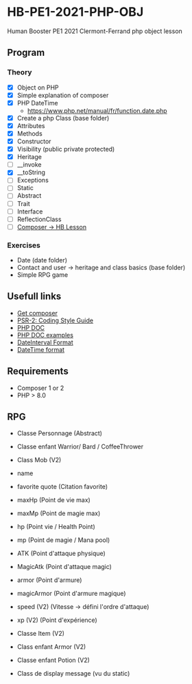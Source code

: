 # HB-PE1-2021-PHP-OBJ
Human Booster PE1 2021 Clermont-Ferrand php object lesson

## Program

### Theory


- [x] Object on PHP
- [x] Simple explanation  of composer
- [x] PHP DateTime
  - https://www.php.net/manual/fr/function.date.php
- [x] Create a php Class (base folder)
- [x] Attributes
- [x] Methods
- [x] Constructor
- [x] Visibility (public private protected)
- [x] Heritage
- [ ] __invoke
- [x] __toString
- [ ] Exceptions
- [ ] Static
- [ ] Abstract
- [ ] Trait
- [ ] Interface
- [ ] ReflectionClass
- [ ] [Composer -> HB Lesson](https://github.com/theau-goncalves/composer-autoloader)

### Exercises
- Date (date folder)
- Contact and user -> heritage and class basics (base folder)
- Simple RPG game

## Usefull links
- [Get composer](https://getcomposer.org/download/)
- [PSR-2: Coding Style Guide](https://www.php-fig.org/psr/psr-2/)
- [PHP DOC](https://docs.phpdoc.org/3.0/guide/references/phpdoc/tags/index.html#tag-reference)
- [PHP DOC examples](https://docs.phpdoc.org/3.0/guide/guides/docblocks.html)
- [DateInterval Format](https://www.php.net/manual/en/dateinterval.format.php)
- [DateTime format](https://www.php.net/manual/en/datetime.format)

## Requirements

- Composer 1 or 2
- PHP > 8.0

## RPG
- Classe Personnage (Abstract)
- Classe enfant Warrior/ Bard / CoffeeThrower
- Class Mob (V2)

- name 
- favorite quote (Citation favorite)
- maxHp (Point de vie max)
- maxMp (Point de magie max)
- hp (Point vie / Health Point)
- mp (Point de magie / Mana pool) 
- ATK (Point d'attaque physique)
- MagicAtk (Point d'attaque magic)
- armor (Point d'armure)
- magicArmor (Point d'armure magique)
- speed (V2) (Vitesse -> défini l'ordre d'attaque)
- xp (V2) (Point d'expérience)

- Classe Item (V2)
- Class enfant Armor (V2)
- Classe enfant Potion (V2)

- Class de display message (vu du static) 
